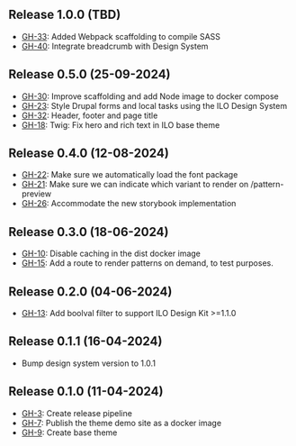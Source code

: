 ## Release 1.0.0 (TBD)

- [GH-33](https://github.com/international-labour-organization/ilo_base_theme/issues/33): Added Webpack scaffolding to compile SASS
- [GH-40](https://github.com/international-labour-organization/ilo_base_theme/issues/40): Integrate breadcrumb with Design System

## Release 0.5.0 (25-09-2024)

- [GH-30](https://github.com/international-labour-organization/ilo_base_theme/issues/30): Improve scaffolding and add Node image to docker compose
- [GH-23](https://github.com/international-labour-organization/ilo_base_theme/issues/23): Style Drupal forms and local tasks using the ILO Design System
- [GH-32](https://github.com/international-labour-organization/ilo_base_theme/issues/32): Header, footer and page title
- [GH-18](https://github.com/international-labour-organization/ilo_base_theme/issues/18): Twig: Fix hero and rich text in ILO base theme

## Release 0.4.0 (12-08-2024)

- [GH-22](https://github.com/international-labour-organization/ilo_base_theme/issues/22): Make sure we automatically load the font package
- [GH-21](https://github.com/international-labour-organization/ilo_base_theme/issues/21): Make sure we can indicate which variant to render on /pattern-preview
- [GH-26](https://github.com/international-labour-organization/ilo_base_theme/issues/26): Accommodate the new storybook implementation

## Release 0.3.0 (18-06-2024)

- [GH-10](https://github.com/international-labour-organization/ilo_base_theme/issues/10): Disable caching in the dist docker image
- [GH-15](https://github.com/international-labour-organization/ilo_base_theme/issues/15): Add a route to render patterns on demand, to test purposes.

## Release 0.2.0 (04-06-2024)

- [GH-13](https://github.com/international-labour-organization/ilo_base_theme/issues/13): Add boolval filter to support ILO Design Kit >=1.1.0

## Release 0.1.1 (16-04-2024)

- Bump design system version to 1.0.1

## Release 0.1.0 (11-04-2024)

- [GH-3](https://github.com/international-labour-organization/ilo_base_theme/issues/3): Create release pipeline
- [GH-7](https://github.com/international-labour-organization/ilo_base_theme/issues/7): Publish the theme demo site as a docker image
- [GH-9](https://github.com/international-labour-organization/ilo_base_theme/issues/9): Create base theme
